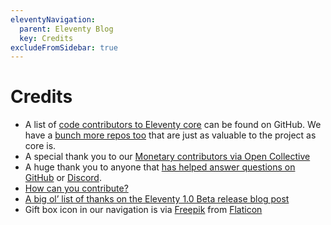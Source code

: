 ```yaml
---
eleventyNavigation:
  parent: Eleventy Blog
  key: Credits
excludeFromSidebar: true
---
```

# Credits

* A list of [code contributors to Eleventy core](https://github.com/11ty/eleventy/graphs/contributors) can be found on GitHub. We have a [bunch more repos too](https://github.com/11ty) that are just as valuable to the project as core is.
* A special thank you to our [Monetary contributors via Open Collective](/docs/supporters/)
* A huge thank you to anyone that [has helped answer questions on GitHub](https://github.com/11ty/eleventy/issues) or [Discord](/blog/discord/).
* [How can you contribute?](/docs/how-to-support/)
* [A big ol’ list of thanks on the Eleventy 1.0 Beta release blog post](/blog/eleventy-v1-beta/#a-big-list-of-thanks)
* Gift box icon in our navigation is via <a href="http://www.freepik.com/">Freepik</a> from <a href="https://www.flaticon.com/">Flaticon</a>